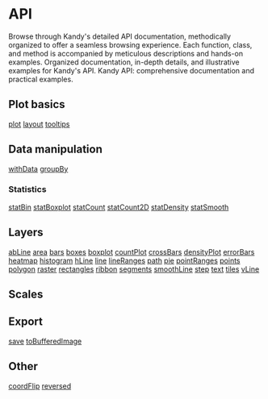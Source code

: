 # API

<web-summary>
    Browse through Kandy's detailed API documentation, methodically organized to offer a seamless browsing experience.
    Each function, class, and method is accompanied by meticulous descriptions and hands-on examples.
</web-summary>
<card-summary>
    Organized documentation, in-depth details, and illustrative examples for Kandy's API.
</card-summary>
<link-summary>
    Kandy API: comprehensive documentation and practical examples.
</link-summary>


## Plot basics
[plot](Plot-API.md)
[layout](Layout-API.md)
[tooltips](Tooltips-API.md)
## Data manipulation
[withData](WithData-API.md)
[groupBy](GroupBy-API.md)
### Statistics
[statBin](StatBin-API.md)
[statBoxplot](StatBoxplot-API.md)
[statCount](StatCount-API.md)
[statCount2D](StatCount2D-API.md)
[statDensity](StatDensity-API.md)
[statSmooth](StatSmooth-API.md)
## Layers
[abLine](AbLine-API.md)
[area](Area-API.md)
[bars](Bars-API.md)
[boxes](Boxes-API.md)
[boxplot](Boxplot-API.md)
[countPlot](CountPlot-API.md)
[crossBars](CrossBars-API.md)
[densityPlot](DensityPlot-API.md)
[errorBars](ErrorBars-API.md)
[heatmap](Heatmap-API.md)
[histogram](Histogram-API.md)
[hLine](HLine-API.md)
[line](Line-API.md)
[lineRanges](LineRanges-API.md)
[path](Path-API.md)
[pie](Pie-API.md)
[pointRanges](PointRanges-API.md)
[points](Points-API.md)
[polygon](Polygon-API.md)
[raster](Raster-API.md)
[rectangles](Rectangles-API.md)
[ribbon](Ribbon-API.md)
[segments](Segments-API.md)
[smoothLine](SmoothLine-API.md)
[step](Step-API.md)
[text](Text-API.md)
[tiles](Tiles-API.md)
[vLine](VLine-API.md)
## Scales
## Export
[save](Save-API.md)
[toBufferedImage](ToBufferedImage-API.md)
## Other
[coordFlip](Coordinates-API.md)
[reversed](Reversed-API.md)
